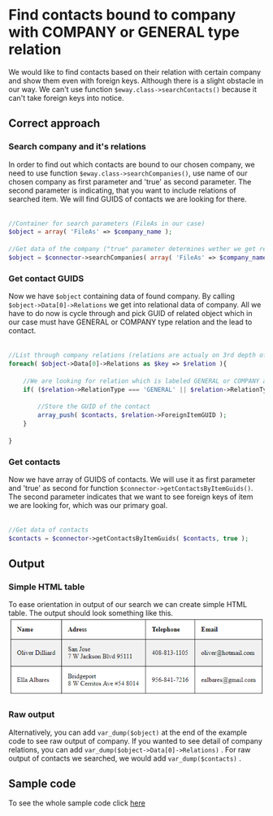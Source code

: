 # Find contacts bound to company with COMPANY or GENERAL type relation
We would like to find contacts based on their relation with certain company and show them even with foreign keys. Although there is a slight obstacle in our way. We can't use function ```$eway.class->searchContacts()``` because it can't take foreign keys into notice. 

## Correct approach

### Search company and it's relations
In order to find out which contacts are bound to our chosen company, we need to use function ```$eway.class->searchCompanies()```, use name of our chosen company as first parameter and 'true' as second parameter. The second parameter is indicating, that you want to include relations of searched item. We will find GUIDS of contacts we are looking for there.

```php

//Container for search parameters (FileAs in our case)
$object = array( 'FileAs' => $company_name );
    
//Get data of the company ("true" parameter determines wether we get relation data of searched company)
$object = $connector->searchCompanies( array( 'FileAs' => $company_name ), true );

```

### Get contact GUIDS
Now we have ```$object``` containing data of  found company. By calling ```$object->Data[0]->Relations``` we get into relational data of company. All we have to do now is cycle through and pick GUID of related object which in our case must have GENERAL or COMPANY type relation and the lead to contact. 

```php

//List through company relations (relations are actualy on 3rd depth of $object)
foreach( $object->Data[0]->Relations as $key => $relation ){

    //We are looking for relation which is labeled GENERAL or COMPANY and is leding to Contact
    if( ($relation->RelationType === 'GENERAL' || $relation->RelationType === 'COMPANY') && $relation->ForeignFolderName === 'Contacts' ){
        
        //Store the GUID of the contact
        array_push( $contacts, $relation->ForeignItemGUID );
    }
    
}

```

### Get contacts
Now we have array of GUIDS of contacts. We will use it as first parameter and 'true' as second for function ```$connector->getContactsByItemGuids()```. The second parameter indicates that we want to see foreign keys of item we are looking for, which was our primary goal.
```php

//Get data of contacts
$contacts = $connector->getContactsByItemGuids( $contacts, true );

```

## Output

### Simple HTML table
To ease orientation in output of our search we can create simple HTML table. The output should look something like this.
![example output](Examples/Images/AcquireContactsByCompany.png)

### Raw output
Alternatively, you can add ```var_dump($object)``` at the end of the example code to see raw output of company. If you wanted to see detail of company relations, you can add ```var_dump($object->Data[0]->Relations)``` . For raw output of contacts we searched, we would add  ```var_dump($contacts)```  .

## Sample code
To see the whole sample code click [here](Examples/AcquireContactsByCompany/sample_code.php)

